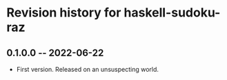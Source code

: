 # Revision history for haskell-sudoku-raz

## 0.1.0.0 -- 2022-06-22

* First version. Released on an unsuspecting world.
